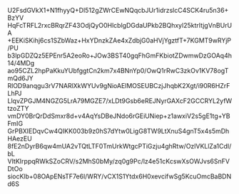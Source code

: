 U2FsdGVkX1+N1fhyyQ+Dl512gZWrCEwNQqcbJUr1idrzslcC4SCK4ru5n36+BzYV
HqFcTRFL2rxcBRqrZF43OdjQyO0HlcblgDGdaUPkb2BQhxyl25ktrItjgVnBUrUA
+EEKiSKihj6cs1SZbWaz+HxYDnzkZAe4xZdbjG0aHVjYgztfT+7KGMT9wRYjP/PU
b3lpGDZQz5EPEnr5A2eoRo+JOw3BST40gqFhGmFKbiotZDwmwDzGOAq4h14/4MDg
ao95CZL2hpPaKkuYUbfggtCn2km7x4BNnYp0/OwQ1rRwC3zkOv1KV78ogTmQd6JY
RlOD9anqgu3rV7NARlXkWYUv9gNioAElMOSEUBCzjJhqbK2Xgt/i90R6HZrFLhPJ
LlqvZPGJM4NGZG5LrA79MGZE7/xLDt9Gsb6eREJNyrGAXcF2GCCRYL2yfWtzoZTY
vmDY0BrQrDdSmxr8d+v4AqYsDBeJNdo6rGEiUNiep+z1awxiV2s5gE1tg+YBFmIG
GrPBXIEDqvCw4QIKK003b9z0hS7dYtw0LigG8TW9LtXnuS4gnT5x4s5mDhHAezEU
8fE2nDyrB6qw4mUA2vTQtLTF0TmUrkWtgcPTiGzju4ghRtw/OzlVKLlZa1CdI/bL
VItKIrppqRWkSZoCRV/s2MhS0bMy/zq0g9Pc/lz4e51cKcswXsOWJvs6SnFVDtOo
siocKlb+08OApENsTF7e6l/WRY/vCX1S1Ytdx6H0xevcifwSg5KcuOmcBaBDNd6S
